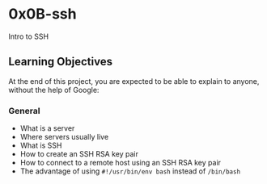 # 0x0B-ssh
Intro to SSH

## Learning Objectives
At the end of this project, you are expected to be able to explain to anyone, without the help of Google:

### General

* What is a server
* Where servers usually live
* What is SSH
* How to create an SSH RSA key pair
* How to connect to a remote host using an SSH RSA key pair
* The advantage of using `#!/usr/bin/env bash` instead of `/bin/bash`